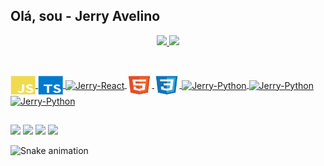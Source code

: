 ## Olá, sou - Jerry Avelino

<div align="center">
  <a href="https://(https://github.com/JerryAvelino)">
  <img height="180em" src="https://github-readme-stats.vercel.app/api?username=jerryavelino&show_icons=true&theme=radical&include_all_commits=true&count_private=true"/>
  <img height="180em" src="https://github-readme-stats.vercel.app/api/top-langs/?username=jerryavelino&layout=compact&langs_count=7&theme=radical"/>
</div>
  
  ##
  
  <div style="display: inline_block"><br>
  <img align="center" alt="Jerry-Js" height="30" width="40" src="https://raw.githubusercontent.com/devicons/devicon/master/icons/javascript/javascript-plain.svg">
  <img align="center" alt="Jerry-Ts" height="30" width="40" src="https://raw.githubusercontent.com/devicons/devicon/master/icons/typescript/typescript-plain.svg">
  <img align="center" alt="Jerry-React" height="30" width="40" src="https://icongr.am/devicon/nodejs-original-wordmark.svg?size=128&color=currentColor">
  <img align="center" alt="Jerry-HTML" height="30" width="40" src="https://raw.githubusercontent.com/devicons/devicon/master/icons/html5/html5-original.svg">
  <img align="center" alt="Jerry-CSS" height="30" width="40" src="https://raw.githubusercontent.com/devicons/devicon/master/icons/css3/css3-original.svg">
  <img align="center" alt="Jerry-Python" height="30" width="40" src="https://icongr.am/devicon/php-original.svg?size=128&color=currentColor">
  <img align="center" alt="Jerry-Python" height="30" width="40" src="https://icongr.am/devicon/mongodb-original-wordmark.svg?size=128&color=currentColor">
  <img align="center" alt="Jerry-Python" height="30" width="40" src="https://icongr.am/devicon/mysql-original.svg?size=128&color=currentColor">
  </div>
  
  ##
  
  <div> 
  
  <a href="https://instagram.com/jerryavelino._" target="_blank"><img src="https://img.shields.io/badge/-Instagram-%23E4405F?style=for-the-badge&logo=instagram&logoColor=white" target="_blank"></a>
 	 <a href="https://discord.gg/Jerry Avelino#8970" target="_blank"><img src="https://img.shields.io/badge/Discord-7289DA?style=for-the-badge&logo=discord&logoColor=white" target="_blank"></a> 
  <a href = "mailto:jerryavelino2@gmail.com"><img src="https://img.shields.io/badge/-Gmail-%23333?style=for-the-badge&logo=gmail&logoColor=white" target="_blank"></a>
  <a href="https://www.linkedin.com/in/www.linkedin.com/in/jerry-avelino2" target="_blank"><img src="https://img.shields.io/badge/-LinkedIn-%230077B5?style=for-the-badge&logo=linkedin&logoColor=white" target="_blank"></a> 
 
  ![Snake animation](https://github.com/JerryAvelino/JerryAvelino/blob/output/github-contribution-grid-snake.svg)
 
</div>
  
  
